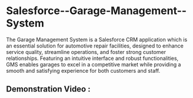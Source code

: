 # Salesforce--Garage-Management--System

The Garage Management System is a Salesforce CRM application which is an essential solution for automotive repair facilities, designed to enhance service quality, streamline operations, and foster strong customer relationships. Featuring an intuitive interface and robust functionalities, GMS enables garages to excel in a competitive market while providing a smooth and satisfying experience for both customers and staff.

## Demonstration Video :

